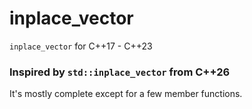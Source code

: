 # inplace_vector
`inplace_vector` for C++17 - C++23

### Inspired by `std::inplace_vector` from C++26

It's mostly complete except for a few member functions.

